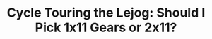 ---
layout: community
category: community
title: "Cycle Touring the Lejog: Should I Pick 1x11 Gears or 2x11?"
description: "Hi thinking of doing the lejog will 1x11 gears be fine?  I wouldn’t be choosing a 1x setup if I’m being honest.With a 1x setup you will find that you either don’t have a high enough gear."
isTopLevel: false
isSingleLevel: false
isArticle: false
datePublished: 2022-06-18 14:55:00 +0300
dateModified: 2022-06-18 14:55:00 +0300
published: false
---